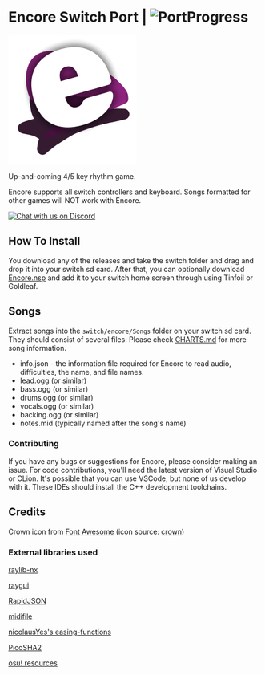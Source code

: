 # Encore Switch Port | ![PortProgress](https://geps.dev/progress/3)

[![Encore for PC](icon.jpg)](https://github.com/Encore-Developers/Encore)

Up-and-coming 4/5 key rhythm game.

Encore supports all switch controllers and keyboard. Songs formatted for other games will NOT work with Encore.

[![Chat with us on Discord](https://cdn.jsdelivr.net/npm/@intergrav/devins-badges@3/assets/cozy/social/discord-plural_vector.svg)](https://discord.gg/GhkgVUAC9v)

## How To Install
You download any of the releases and take the switch folder and drag and drop it into your switch sd card. After that, you can optionally download [Encore.nsp](https://github.com/JaydenzKoci/encore-switch-port/raw/refs/heads/main/Encore.nsp) and add it to your switch home screen through using Tinfoil or Goldleaf.

## Songs

Extract songs into the `switch/encore/Songs` folder on your switch sd card. They should consist of several files:
Please check [CHARTS.md](https://github.com/Encore-Developers/Encore/blob/main/CHARTS.md) for more song information.
- info.json - the information file required for Encore to read audio, difficulties, the name, and file names.
- lead.ogg (or similar)
- bass.ogg (or similar)
- drums.ogg (or similar)
- vocals.ogg (or similar)
- backing.ogg (or similar)
- notes.mid (typically named after the song's name)

### Contributing

If you have any bugs or suggestions for Encore, please consider making an issue.
For code contributions, you'll need the latest version of Visual Studio or CLion. It's possible that you can use VSCode, but none of us develop with it. These IDEs should install the C++ development toolchains.

## Credits    
Crown icon from [Font Awesome](https://fontawesome.com/) (icon source: [crown](https://fontawesome.com/icons/crown?f=classic&s=solid))

### External libraries used
[raylib-nx](https://github.com/luizpestana/raylib-nx)

[raygui](https://github.com/raysan5/raygui)

[RapidJSON](https://github.com/Tencent/rapidjson)

[midifile](https://github.com/craigsapp/midifile)

[nicolausYes's easing-functions](https://github.com/nicolausYes/easing-functions)

[PicoSHA2](https://github.com/okdshin/PicoSHA2)

[osu! resources](https://github.com/ppy/osu-resources/)
